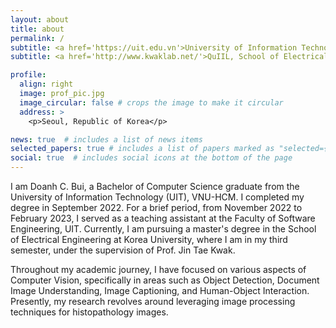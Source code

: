 ```yaml
---
layout: about
title: about
permalink: /
subtitle: <a href='https://uit.edu.vn'>University of Information Technology</a>. Ho Chi Minh city, Vietnam.
subtitle: <a href='http://www.kwaklab.net/'>QuIIL, School of Electrical and Engineering, Korea University</a>. Seoul, Republic of Korea.

profile:
  align: right
  image: prof_pic.jpg
  image_circular: false # crops the image to make it circular
  address: >
    <p>Seoul, Republic of Korea</p>

news: true  # includes a list of news items
selected_papers: true # includes a list of papers marked as "selected={true}"
social: true  # includes social icons at the bottom of the page
---
```


I am Doanh C. Bui, a Bachelor of Computer Science graduate from the University of Information Technology (UIT), VNU-HCM. I completed my degree in September 2022. For a brief period, from November 2022 to February 2023, I served as a teaching assistant at the Faculty of Software Engineering, UIT. Currently, I am pursuing a master's degree in the School of Electrical Engineering at Korea University, where I am in my third semester, under the supervision of Prof. Jin Tae Kwak.

Throughout my academic journey, I have focused on various aspects of Computer Vision, specifically in areas such as Object Detection, Document Image Understanding, Image Captioning, and Human-Object Interaction. Presently, my research revolves around leveraging image processing techniques for histopathology images.
<!-- You can contact me via social media: [Facebook](https://facebook.com/buicaodoanh), [Linkedin](https://www.linkedin.com/in/buicaodoanh). Email: doanhbc@korea.ac.kr. -->
